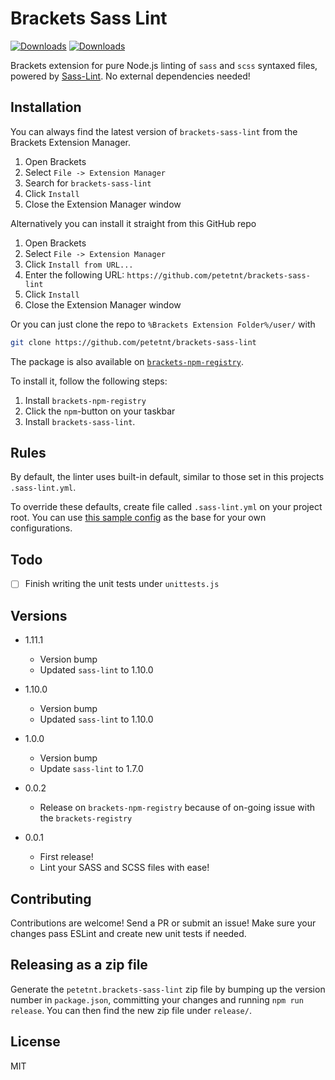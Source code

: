 # Brackets Sass Lint
[![Downloads](https://badges.ml/brackets-sass-lint/total.svg)](https://brackets-extension-badges.github.io#brackets-sass-lint) [![Downloads](https://badges.ml/brackets-sass-lint/last-version.svg)](https://brackets-extension-badges.github.io#brackets-sass-lint)

Brackets extension for pure Node.js linting of `sass` and `scss` syntaxed files, powered by [Sass-Lint](https://github.com/sasstools/sass-lint).
No external dependencies needed!

## Installation

You can always find the latest version of `brackets-sass-lint` from the Brackets Extension Manager.

1. Open Brackets
2. Select `File -> Extension Manager`
3. Search for `brackets-sass-lint`
4. Click `Install`
5. Close the Extension Manager window

Alternatively you can install it straight from this GitHub repo

1. Open Brackets
2. Select `File -> Extension Manager`
3. Click `Install from URL...`
4. Enter the following URL: `https://github.com/petetnt/brackets-sass-lint`
5. Click `Install`
6. Close the Extension Manager window

Or you can just clone the repo to `%Brackets Extension Folder%/user/` with 

``` bash
git clone https://github.com/petetnt/brackets-sass-lint
```

The package is also available on [`brackets-npm-registry`](https://github.com/zaggino/brackets-npm-registry). 

To install it, follow the following steps:

1. Install `brackets-npm-registry`
2. Click the `npm`-button on your taskbar
3. Install `brackets-sass-lint`.

## Rules

By default, the linter uses built-in default, similar to those set in this projects `.sass-lint.yml`.

To override these defaults, create file called `.sass-lint.yml` on your project root. You can use [this sample config](https://github.com/sasstools/sass-lint/blob/develop/docs/sass-lint.yml) as the base for your own configurations.

## Todo

 - [ ] Finish writing the unit tests under `unittests.js`

## Versions

- 1.11.1
  - Version bump
  - Updated `sass-lint` to 1.10.0

- 1.10.0
  - Version bump
  - Updated `sass-lint` to 1.10.0

- 1.0.0
  - Version bump
  - Update `sass-lint` to 1.7.0

- 0.0.2
  - Release on `brackets-npm-registry` because of on-going issue with the `brackets-registry`

- 0.0.1
  - First release!
  - Lint your SASS and SCSS files with ease!

## Contributing

Contributions are welcome! Send a PR or submit an issue! Make sure your changes pass ESLint and create new unit tests if needed.

## Releasing as a zip file

Generate the `petetnt.brackets-sass-lint` zip file by bumping up the version number in `package.json`, committing your changes and running `npm run release`. You can then find the new zip file under `release/`.

## License

MIT
